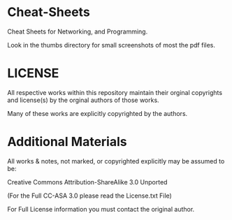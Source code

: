 Cheat-Sheets
============

Cheat Sheets for Networking, and Programming.

Look in the thumbs directory for small screenshots of most the pdf files.

LICENSE
============

All respective works within this repository maintain their orginal copyrights and license(s) by the orginal authors of those works.

Many of these works are explicitly copyrighted by the authors.

Additional Materials
============

All works & notes, not marked, or copyrighted explicitly may be assumed to be:

Creative Commons Attribution-ShareAlike 3.0 Unported

(For the Full CC-ASA 3.0 please read the License.txt File)

For Full License information you must contact the original author.

